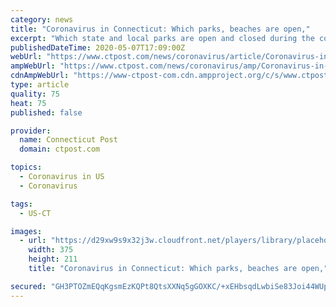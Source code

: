 ```yaml
---
category: news
title: "Coronavirus in Connecticut: Which parks, beaches are open,"
excerpt: "Which state and local parks are open and closed during the cornonavirus pandemic? Here's an update. State Parks and forests Connecticut has 110 state parks and 32 state forests . Only two state parks - Kent Falls in Kent and Seaside in Wallingford - are closed because of challenges visitors face with maintaining appropriate social distancing."
publishedDateTime: 2020-05-07T17:09:00Z
webUrl: "https://www.ctpost.com/news/coronavirus/article/Coronavirus-in-Connecticut-Which-parks-beaches-15250628.php"
ampWebUrl: "https://www.ctpost.com/news/coronavirus/amp/Coronavirus-in-Connecticut-Which-parks-beaches-15250628.php"
cdnAmpWebUrl: "https://www-ctpost-com.cdn.ampproject.org/c/s/www.ctpost.com/news/coronavirus/amp/Coronavirus-in-Connecticut-Which-parks-beaches-15250628.php"
type: article
quality: 75
heat: 75
published: false

provider:
  name: Connecticut Post
  domain: ctpost.com

topics:
  - Coronavirus in US
  - Coronavirus

tags:
  - US-CT

images:
  - url: "https://d29xw9s9x32j3w.cloudfront.net/players/library/placeholder.png"
    width: 375
    height: 211
    title: "Coronavirus in Connecticut: Which parks, beaches are open,"

secured: "GH3PTOZmEQqKgsmEzKQPt8QtsXXNq5gGOXKC/+xEHbsqdLwbiSe83Joi44WUpk9T77kjxHikbUo/wyrpeD7JWcrvLVoWcn2lfF7tHIUsASIxUvC/1nvpiDW8csFOXPEen1Hg0lVJzyhZ3SemUQRJBN5AQ7fWwfsWUZSPKQfoCvAvegGphTkwMDlR8553B1Ntvf0UUrXGEWDE1rbq87QUpGTxzbV/cvWAzNmEu4VJSlJ97MQkl8AX619fIaOW1WbYhGTOcURPG/5Y8FcvJUdrHMXMC6gTxHIUiaWZ/JuyUr3i04zUKYtafUGJ7jkg4oDN;ju7ey3zGFJZ6rVFhjygnWw=="
---
```


